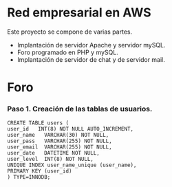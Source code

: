 # Red empresarial en AWS
Este proyecto se compone de varias partes.
<ul>
  <li>Implantación de servidor Apache y servidor mySQL.</li>
  <li>Foro programado en PHP y mySQL.</li>
  <li>Implantación de servidor de chat y de servidor mail.</li>
</ul>

# Foro
<h3>Paso 1. Creación de las tablas de usuarios.</h3>
<code>CREATE TABLE users (
user_id   INT(8) NOT NULL AUTO_INCREMENT,
user_name   VARCHAR(30) NOT NULL,
user_pass   VARCHAR(255) NOT NULL,
user_email  VARCHAR(255) NOT NULL,
user_date   DATETIME NOT NULL,
user_level  INT(8) NOT NULL,
UNIQUE INDEX user_name_unique (user_name),
PRIMARY KEY (user_id)
) TYPE=INNODB;</code>

